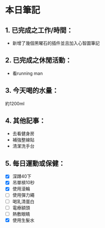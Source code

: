 # 本日筆記
## 1. 已完成之工作/時間：
- 新增了幾個黑曜石的插件並且加入心智圖筆記

## 2. 已完成之休閒活動：
- 看running man

## 3. 今天喝的水量：
約1200ml

## 4. 其他記事：
- 去看健身房
- 補強整線貼
- 清潔洗手台

## 5. 每日運動或保健：
- [x] 深蹲40下
- [x] 吊單槓10秒
- [x] 使用滾輪
- [ ] 使用彈力繩
- [ ] 喝乳清蛋白
- [ ] 電療額頭
- [ ] 熱敷眼睛
- [x] 使用生髮水
